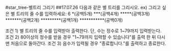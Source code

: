#star_tree-별트리 그리기
##17.07.26
다음과 같은 별 트리를 그리시오.
ex)
그리고 싶은 별 트리의 줄 수를 입력하세요: 6
     *(공백5개)
    ***(공백4개)
   *****(공백3개)
  *******(공백2개)
 *********(공백1개)
***********(공백0개)

조건 1)
별 트리의 줄 수를 입력받아 출력한다. 단, 수는 정수로 1~79까지 입력받는다.
조건 2)
80이상의 정수를 받을 경우 "1~79까지 입력할 수 있습니다"를 출력 한 뒤 다시 맨 처음으로 돌아간다.
조건 3)
음수가 입력될 경우 "종료합니다."를 출력하고 종료한다.